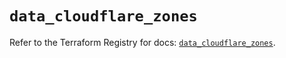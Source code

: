# `data_cloudflare_zones`

Refer to the Terraform Registry for docs: [`data_cloudflare_zones`](https://registry.terraform.io/providers/cloudflare/cloudflare/5.10.1/docs/data-sources/zones).
